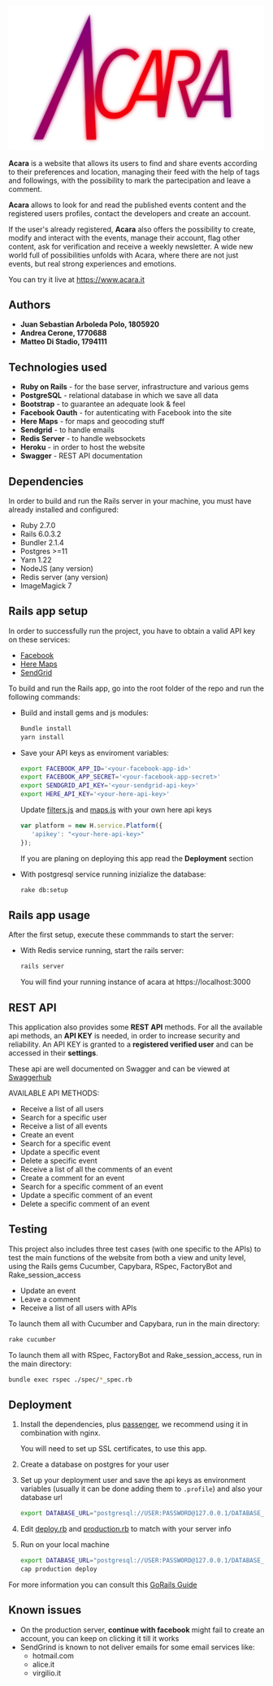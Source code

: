 ![Logo](public/logo.png)

**Acara** is a website that allows its users to find and share events according to their preferences and location, managing their feed with the help of tags and followings, with the possibility to mark the partecipation and leave a comment.

**Acara** allows to look for and read the published events content and the registered users profiles, contact the developers and create an account.

If the user's already registered, **Acara** also offers the possibility to create, modify and interact with the events, manage their account, flag other content, ask for verification and receive a weekly newsletter.
A wide new world full of possibilities unfolds with Acara, where there are not just events, but real strong experiences and emotions.

You can try it live at https://www.acara.it

## Authors

- **Juan Sebastian Arboleda Polo, 1805920**
- **Andrea Cerone, 1770688**
- **Matteo Di Stadio, 1794111**


## Technologies used
- **Ruby on Rails** - for the base server, infrastructure and various gems
- **PostgreSQL** - relational database in which we save all data
- **Bootstrap** - to guarantee an adequate look & feel
- **Facebook Oauth** - for autenticating with Facebook into the site
- **Here Maps** - for maps and geocoding stuff
- **Sendgrid** - to handle emails
- **Redis Server** - to handle websockets
- **Heroku** - in order to host the website
- **Swagger** - REST API documentation


## Dependencies
In order to build and run the Rails server in your machine, you must have already installed and configured:
- Ruby 2.7.0
- Rails 6.0.3.2
- Bundler 2.1.4
- Postgres >=11
- Yarn 1.22
- NodeJS (any version)
- Redis server (any version)
- ImageMagick 7


## Rails app setup

In order to successfully run the project, you have to obtain a valid API key on these services:
- [Facebook](https://developers.facebook.com/)
- [Here Maps](https://developer.here.com/)
- [SendGrid](https://sendgrid.com/)

To build and run the Rails app, go into the root folder of the repo and run the following commands:

- Build and install gems and js modules:
  ```sh
  Bundle install
  yarn install
  ```

- Save your API keys as enviroment variables: 
  ```sh
  export FACEBOOK_APP_ID='<your-facebook-app-id>'
  export FACEBOOK_APP_SECRET='<your-facebook-app-secret>'
  export SENDGRID_API_KEY='<your-sendgrid-api-key>'
  export HERE_API_KEY='<your-here-api-key>'
  ```
  Update [filters.js](app/assets/js/filters.js) and [maps.js](app/assets/js/maps.js) with your own here api keys
    ``` javascript
    var platform = new H.service.Platform({
       'apikey': "<your-here-api-key>"
    });
    ```
  If you are planing on deploying this app read the **Deployment** section

- With postgresql service running inizialize the database:

  ```sh
  rake db:setup
  ```
  
## Rails app usage

After the first setup, execute these commmands to start the server:

* With Redis service running, start the rails server:
  ```sh
  rails server
  ```

  You will find your running instance of acara at https://localhost:3000
  
  
## REST API
This application also provides some **REST API** methods. For all the available api methods, an **API KEY** is needed, in order to increase security and reliability. An API KEY is granted to a **registered verified user** and can be accessed in their **settings**.

These api are well documented on Swagger and can be viewed at [Swaggerhub](https://app.swaggerhub.com/apis/matteo-ds/Acara/1.0.0)

AVAILABLE API METHODS:
- Receive a list of all users
- Search for a specific user
- Receive a list of all events
- Create an event
- Search for a specific event
- Update a specific event
- Delete a specific event
- Receive a list of all the comments of an event
- Create a comment for an event
- Search for a specific comment of an event
- Update a specific comment of an event
- Delete a specific comment of an event


## Testing
This project also includes three test cases (with one specific to the APIs) to test the main functions of the website from both a view and unity level, using the Rails gems Cucumber, Capybara, RSpec, FactoryBot and Rake_session_access

- Update an event
- Leave a comment
- Receive a list of all users with APIs

To launch them all with Cucumber and Capybara, run in the main directory:
  ```sh
  rake cucumber
  ```

To launch them all with RSpec, FactoryBot and Rake_session_access, run in the main directory:
  ```sh
  bundle exec rspec ./spec/*_spec.rb
  ```

## Deployment

1. Install the dependencies, plus [passenger](https://www.phusionpassenger.com/),  we recommend using it in combination with nginx.

    You will need to set up SSL certificates, to use this app. 

2. Create a database on postgres for your user 

3. Set up your deployment user and save the api keys as environment variables (usually it can be done adding them to `.profile`) and also your database url
    ```sh
    export DATABASE_URL="postgresql://USER:PASSWORD@127.0.0.1/DATABASE_NAME"
    ```

4. Edit [deploy.rb](config/deploy.rb) and [production.rb](config/deploy/production.rb) to match with your server info

5. Run on your local machine
    ```sh
    export DATABASE_URL="postgresql://USER:PASSWORD@127.0.0.1/DATABASE_NAME"
    cap production deploy
    ```

For more information you can consult this [GoRails Guide](https://gorails.com/deploy/ubuntu/18.04)

## Known issues
- On the production server, **continue with facebook** might fail to create an account, you can keep on clicking it till it works 
- SendGrind is known to not deliver emails for some email services like:
  - hotmail.com
  - alice.it
  - virgilio.it
